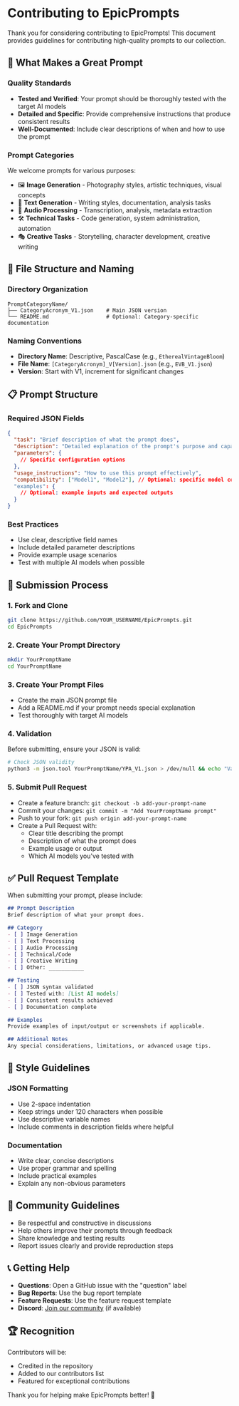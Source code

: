 # Contributing to EpicPrompts

Thank you for considering contributing to EpicPrompts! This document provides guidelines for contributing high-quality prompts to our collection.

## 🎯 What Makes a Great Prompt

### Quality Standards
- **Tested and Verified**: Your prompt should be thoroughly tested with the target AI models
- **Detailed and Specific**: Provide comprehensive instructions that produce consistent results
- **Well-Documented**: Include clear descriptions of when and how to use the prompt

### Prompt Categories
We welcome prompts for various purposes:
- 🖼️ **Image Generation** - Photography styles, artistic techniques, visual concepts
- 📝 **Text Generation** - Writing styles, documentation, analysis tasks
- 🎵 **Audio Processing** - Transcription, analysis, metadata extraction
- 🛠️ **Technical Tasks** - Code generation, system administration, automation
- 🎭 **Creative Tasks** - Storytelling, character development, creative writing

## 📁 File Structure and Naming

### Directory Organization
```
PromptCategoryName/
├── CategoryAcronym_V1.json    # Main JSON version
└── README.md                  # Optional: Category-specific documentation
```

### Naming Conventions
- **Directory Name**: Descriptive, PascalCase (e.g., `EtherealVintageBloom`)
- **File Name**: `[CategoryAcronym]_V[Version].json` (e.g., `EVB_V1.json`)
- **Version**: Start with V1, increment for significant changes

## 📋 Prompt Structure

### Required JSON Fields
```json
{
  "task": "Brief description of what the prompt does",
  "description": "Detailed explanation of the prompt's purpose and capabilities",
  "parameters": {
    // Specific configuration options
  },
  "usage_instructions": "How to use this prompt effectively",
  "compatibility": ["Model1", "Model2"], // Optional: specific model compatibility
  "examples": {
    // Optional: example inputs and expected outputs
  }
}
```

### Best Practices
- Use clear, descriptive field names
- Include detailed parameter descriptions
- Provide example usage scenarios
- Test with multiple AI models when possible

## 🔄 Submission Process

### 1. Fork and Clone
```bash
git clone https://github.com/YOUR_USERNAME/EpicPrompts.git
cd EpicPrompts
```

### 2. Create Your Prompt Directory
```bash
mkdir YourPromptName
cd YourPromptName
```

### 3. Create Your Prompt Files
- Create the main JSON prompt file
- Add a README.md if your prompt needs special explanation
- Test thoroughly with target AI models

### 4. Validation
Before submitting, ensure your JSON is valid:
```bash
# Check JSON validity
python3 -m json.tool YourPromptName/YPA_V1.json > /dev/null && echo "Valid JSON" || echo "Invalid JSON"
```

### 5. Submit Pull Request
- Create a feature branch: `git checkout -b add-your-prompt-name`
- Commit your changes: `git commit -m "Add YourPromptName prompt"`
- Push to your fork: `git push origin add-your-prompt-name`
- Create a Pull Request with:
  - Clear title describing the prompt
  - Description of what the prompt does
  - Example usage or output
  - Which AI models you've tested with

## ✅ Pull Request Template

When submitting your prompt, please include:

```markdown
## Prompt Description
Brief description of what your prompt does.

## Category
- [ ] Image Generation
- [ ] Text Processing
- [ ] Audio Processing
- [ ] Technical/Code
- [ ] Creative Writing
- [ ] Other: ___________

## Testing
- [ ] JSON syntax validated
- [ ] Tested with: [List AI models]
- [ ] Consistent results achieved
- [ ] Documentation complete

## Examples
Provide examples of input/output or screenshots if applicable.

## Additional Notes
Any special considerations, limitations, or advanced usage tips.
```

## 🎨 Style Guidelines

### JSON Formatting
- Use 2-space indentation
- Keep strings under 120 characters when possible
- Use descriptive variable names
- Include comments in description fields where helpful

### Documentation
- Write clear, concise descriptions
- Use proper grammar and spelling
- Include practical examples
- Explain any non-obvious parameters

## 🤝 Community Guidelines

- Be respectful and constructive in discussions
- Help others improve their prompts through feedback
- Share knowledge and testing results
- Report issues clearly and provide reproduction steps

## 📞 Getting Help

- **Questions**: Open a GitHub issue with the "question" label
- **Bug Reports**: Use the bug report template
- **Feature Requests**: Use the feature request template
- **Discord**: [Join our community](https://discord.gg/yourlink) (if available)

## 🏆 Recognition

Contributors will be:
- Credited in the repository
- Added to our contributors list
- Featured for exceptional contributions

Thank you for helping make EpicPrompts better! 🚀